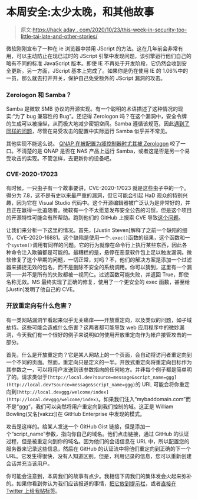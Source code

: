 # 本周安全:太少太晚，和其他故事

> 原文:[https://hack aday . com/2020/10/23/this-week-in-security-too-little-tai-late-and-other-stories/](https://hackaday.com/2020/10/23/this-week-in-security-too-little-too-late-and-other-stories/)

微软刚刚宣布了一种在 ie 浏览器中禁用 JScript 的方法。这在几年前会非常有用，可以主动防止在现已过时的 JScript 引擎中发现问题，该引擎运行他们自己的略有不同的标准 JavaScript 版本。即使 IE 不再处于开发阶段，它仍然会收到安全更新。另一方面，JScript 基本上完成了。如果你是仍在使用 IE 的 1.06%中的一员，那么就去打开开关，保护自己免受额外的 JScript 漏洞的攻击。

### Zerologon 和 Samba？

Samba 是微软 SMB 协议的开源实现。有一个聪明的术语描述了这种情况的现实:“为了 bug 兼容性的 Bug”。还记得 Zerologon 吗？在这个漏洞中，安全令牌的生成可以被操纵，从而极大地减少密钥空间。Samba 遵循该规范，因此[遇到了同样的问题](https://access.redhat.com/articles/5435971)，尽管在易受攻击的配置中实际运行 Samba 似乎并不常见。

其他实现不能这么说。 [QNAP 在被配置为域控制器时尤其被 Zerologon](https://www.qnap.com/en/security-advisory/qsa-20-07) 咬了一口。不清楚的是 QNAP 是否在 NAS 产品上运行 Samba，或者这是否是另一个易受攻击的实现。不管怎样，去更新你的设备吧。

### CVE-2020-17023

有时候，一只虫子有一个故事要讲，CVE-2020-17023 就是这些虫子中的一个。得分为 7.8，这不是有史以来最严重的漏洞，但它可能会引起 HaD 观众的特别兴趣，因为它在 Visual Studio 代码中。这个开源编辑器被广泛认为是非常好的，并且正在赢得一批追随者。微软有一个不太愿意发布安全公告的习惯，但是这个项目的开源特性可能会有所帮助。跑到他们的 GitHub 上搜索 CVE 导致[这个问题](https://github.com/microsoft/vscode/issues/107951)。

让我们来分析一下这里的情况。首先，[Justin Steven]解释了之前一个缺陷的细节，CVE-2020-16881。这个缺陷是使用一个`.exec()`函数的结果，这个函数和一个`system()`调用有同样的问题。它的行为就像在命令行上执行某些东西，因此各种命令注入欺骗都是可能的。最糟糕的是，悬停在恶意软件包上足以触发漏洞。微软修复了这个早期的问题，一切正常，对吗？不，他们的解决方案是添加一个过滤器来捕捉无效的包名，而不是删除不安全的系统调用。你可以猜到，这里有一个漏洞——并不是所有的失败都被一视同仁。过滤函数可能失败，并返回 True，即使名称无效。MS 最终实现了正确的修复，使用了一个更安全的 exec 函数，甚至给[Justin]发明了他自己的 CVE。

### 开放重定向有什么危害？

有一类网站漏洞乍看起来似乎无关痛痒——开放重定向，以及类似的问题，如子域劫持。这些可能会造成什么伤害？这两者都可能导致 web 应用程序中的微妙漏洞，今天我们有一个很好的例子来说明如何使用开放重定向作为帐户接管攻击的一部分。

首先，什么是开放重定向？它是某人网站上的一个页面，会自动将访问者重定向到一个不同的页面。然而，重定向只是定义的一半。开放式重定向将重定向目标作为其参数之一，可以将用户发送到该参数指向的任何地方。并非每个例子都是简单明了的。请求类似于`[http://local.dev?source=message&script_name=ggg](http://local.dev?source=message&script_name=ggg)`的 URL 可能会将你重定向到`[http://local.devggg/welcome/index](http://local.devggg/welcome/index)`。如果我们注入“mybaddomain.com”而不是“ggg”，我们可以突然将用户重定向到我们控制的域。这正是 William Bowling(又名[vakzz])在 GitHub Enterprise 中发现的模式。

攻击是这样的。给某人发送一个 GitHub Gist 链接，但是添加一个“script_name”参数，指向你自己的域名。他们点击链接，通过 GitHub 的认证过程，但是被重定向到你的域名。因为他们的会话信息在 URL 中，所以配置您的服务器来记录这些信息，然后在 GitHub 的认证流中将他们重定向到正确的下一个 URL。它发生得很快，没有人知道区别。但是，利用记录的信息，您可以重新创建会话并充当该用户。

你可能会注意到，本周我们的故事有点少。我相信下周我们的集体发会火起来弥补的。如果你看到你认为我们应该报道的事情，[把它放到提示栏](https://hackaday.com/submit-a-tip/)，或者[直接在 Twitter 上给我贴标签](https://twitter.com/jp_bennett)。